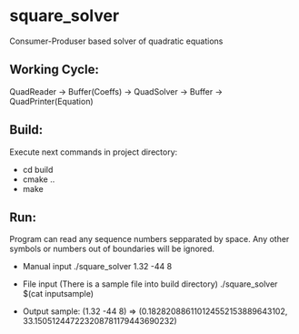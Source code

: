 # square_solver
Consumer-Produser based solver of quadratic equations

Working Cycle:
--------------------------------------------------------------------------------
QuadReader -> Buffer(Coeffs) -> QuadSolver -> Buffer -> QuadPrinter(Equation)

Build:
--------------------------------------------------------------------------------
Execute next commands in project directory:

* cd build
* cmake ..
* make

Run:
--------------------------------------------------------------------------------
Program can read any sequence numbers sepparated by space.
Any other symbols or numbers out of boundaries will be ignored.

* Manual input
./square_solver 1.32 -44 8

* File input (There is a sample file into build directory)
./square_solver $(cat inputsample)

* Output sample:
(1.32 -44 8) => (0.182820886110124552153889643102, 33.150512447223208781179443690232)
